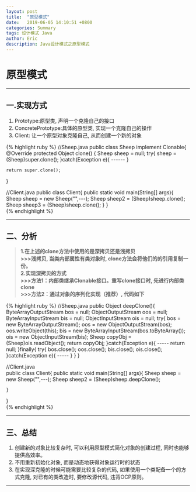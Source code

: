 ```yaml
---
layout: post
title:  "原型模式"
date:   2019-06-05 14:10:51 +0800
categories: Summary
tags: 设计模式 Java
author: Eric
description: Java设计模式之原型模式
---
```


# 原型模式   

---
## 一.实现方式
1. Prototype:原型类, 声明一个克隆自己的接口
2. ConcretePrototype:具体的原型类, 实现一个克隆自己的操作
3. Client: 让一个原型对象克隆自己, 从而创建一个新的对象    

{% highlight ruby %}
//Sheep.java
public class Sheep implement Clonable{
@Override
protected Object clone()
{
	Sheep sheep = null;
	try{
		sheep = (Sheep)super.clone();
	}catch(Exception e){
		------
	}

	return super.clone();
}      

//Client.java
public class Client{
	public static void main(String[] args){
		Sheep sheep = new Sheep("",---);
		Sheep sheep2 = (Sheep)sheep.clone();
		Sheep sheep3 = (Sheep)sheep.clone();
	}
}    
{% endhighlight %} 
	
	
---
## 二、分析    
>**1.在上述的clone方法中使用的是深拷贝还是浅拷贝    
>\>>>浅拷贝, 当类内部属性有类对象时, clone方法会将他们的的引用复制一份。    
>2.实现深拷贝的方式     
>\>>>方法1：内部类继承Clonable接口。重写clone接口时, 先进行内部类clone    
>\>>>方法2：通过对象的序列化实现（推荐）, 代码如下**    

{% highlight ruby %}
//Sheep.java
public Object deepClone(){
	ByteArrayOutputStream bos = null;
	ObjectOutputStream oos = null;
	ByteArrayInputStream bis = null;
	ObjectInputStream ois = null;
	try{
		bos = new ByteArrayOutputStream();
		oos = new ObjectOutputStream(bos);
		oos.writeObject(this);
		bis = new ByteArrayInputStream(bos.toByteArray());
		ois = new ObjectInputStream(bis);
		Sheep copyObj = (Sheep)ois.readObject();
		return copyObj;
	}catch(Exception e){
		-----
		return null;
	}finally{
		try{
			bos.close();
			oos.close();
			bis.close();
			ois.close();
		}catch(Exception e){
			-----
		}
	}
}    

//Client.java   
public class Client{
	public static void main(String[] args){
		Sheep sheep = new Sheep("",---);
		Sheep sheep2 = (Sheep)sheep.deepClone();
		
	}
}     
{% endhighlight %} 


---
## 三、总结
1. 创建新的对象比较复杂时, 可以利用原型模式简化对象的创建过程, 同时也能够提供高效率。     
2. 不用重新初始化对象, 而是动态地获得对象运行时的状态    
3. 在实现深克隆的时候可能需要比较复杂的代码, 如果使用一个类配备一个的方式克隆, 对已有的类改造时, 要修改源代码, 违背OCP原则。   

---
	
		

